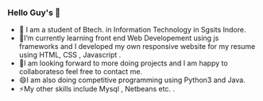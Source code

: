 ### Hello Guy's 👋
- 🔭 I am a student of Btech. in Information Technology in Sgsits Indore.
- 🌱I’m currently learning front end Web Developement using js frameworks and I developed my own responsive website for my resume using HTML, CSS , Javascript .
- 👯I am looking forward to more doing projects and I am happy to collaborateso feel free to contact me.
- 😄I am also doing competitive programming using Python3 and Java.
- ⚡My other skills include Mysql , Netbeans etc. .
<!--
**Rishab310/Rishab310** is a ✨ _special_ ✨ repository because its `README.md` (this file) appears on your GitHub profile.

Here are some ideas to get you started:

- 🔭 I’m currently working on ...
- 🌱 I’m currently learning ...
- 👯 I’m looking to collaborate on ...
- 🤔 I’m looking for help with ...
- 💬 Ask me about ...
- 📫 How to reach me: ...
- 😄 Pronouns: ...
- ⚡ Fun fact: ...
-->
